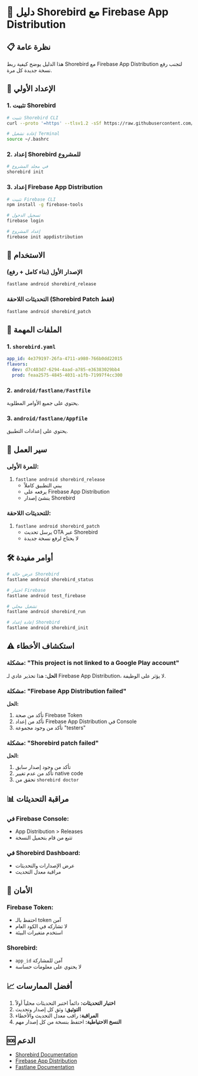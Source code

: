 # 🚀 دليل Shorebird مع Firebase App Distribution

## 📋 نظرة عامة

هذا الدليل يوضح كيفية ربط Shorebird مع Firebase App Distribution لتجنب رفع نسخة جديدة كل مرة.

## 🔧 الإعداد الأولي

### 1. تثبيت Shorebird
```bash
# تثبيت Shorebird CLI
curl --proto '=https' --tlsv1.2 -sSf https://raw.githubusercontent.com/shorebirdtech/install/main/install.sh | bash

# إعادة تشغيل Terminal
source ~/.bashrc
```

### 2. إعداد Shorebird للمشروع
```bash
# في مجلد المشروع
shorebird init
```

### 3. إعداد Firebase App Distribution
```bash
# تثبيت Firebase CLI
npm install -g firebase-tools

# تسجيل الدخول
firebase login

# إعداد المشروع
firebase init appdistribution
```

## 🎯 الاستخدام

### الإصدار الأول (بناء كامل + رفع)
```bash
fastlane android shorebird_release
```

### التحديثات اللاحقة (Shorebird Patch فقط)
```bash
fastlane android shorebird_patch
```

## 📁 الملفات المهمة

### 1. `shorebird.yaml`
```yaml
app_id: 4e379197-26fa-4711-a980-766b0dd22015
flavors:
  dev: d7c403d7-6294-4aad-a785-e36383029bb4
  prod: feaa2575-4845-4031-a1fb-71997f4cc300
```

### 2. `android/fastlane/Fastfile`
يحتوي على جميع الأوامر المطلوبة.

### 3. `android/fastlane/Appfile`
يحتوي على إعدادات التطبيق.

## 🔄 سير العمل

### للمرة الأولى:
1. `fastlane android shorebird_release`
   - يبني التطبيق كاملاً
   - يرفعه على Firebase App Distribution
   - ينشئ إصدار Shorebird

### للتحديثات اللاحقة:
1. `fastlane android shorebird_patch`
   - يرسل تحديث OTA عبر Shorebird
   - لا يحتاج لرفع نسخة جديدة

## 🛠️ أوامر مفيدة

```bash
# عرض حالة Shorebird
fastlane android shorebird_status

# اختبار Firebase
fastlane android test_firebase

# تشغيل محلي
fastlane android shorebird_run

# إعادة إعداد Shorebird
fastlane android shorebird_init
```

## ⚠️ استكشاف الأخطاء

### مشكلة: "This project is not linked to a Google Play account"
**الحل:** هذا تحذير عادي لـ Firebase App Distribution، لا يؤثر على الوظيفة.

### مشكلة: "Firebase App Distribution failed"
**الحل:**
1. تأكد من صحة Firebase Token
2. تأكد من إعداد Firebase App Distribution في Console
3. تأكد من وجود مجموعة "testers"

### مشكلة: "Shorebird patch failed"
**الحل:**
1. تأكد من وجود إصدار سابق
2. تأكد من عدم تغيير native code
3. تحقق من `shorebird doctor`

## 📊 مراقبة التحديثات

### في Firebase Console:
- App Distribution > Releases
- تتبع من قام بتحميل النسخة

### في Shorebird Dashboard:
- عرض الإصدارات والتحديثات
- مراقبة معدل التحديث

## 🔐 الأمان

### Firebase Token:
- احتفظ بالـ token آمن
- لا تشاركه في الكود العام
- استخدم متغيرات البيئة

### Shorebird:
- `app_id` آمن للمشاركة
- لا يحتوي على معلومات حساسة

## 📈 أفضل الممارسات

1. **اختبار التحديثات:** دائماً اختبر التحديثات محلياً أولاً
2. **التوثيق:** وثق كل إصدار وتحديث
3. **المراقبة:** راقب معدل التحديث والأخطاء
4. **النسخ الاحتياطية:** احتفظ بنسخة من كل إصدار مهم

## 🆘 الدعم

- [Shorebird Documentation](https://docs.shorebird.dev)
- [Firebase App Distribution](https://firebase.google.com/docs/app-distribution)
- [Fastlane Documentation](https://docs.fastlane.tools) 